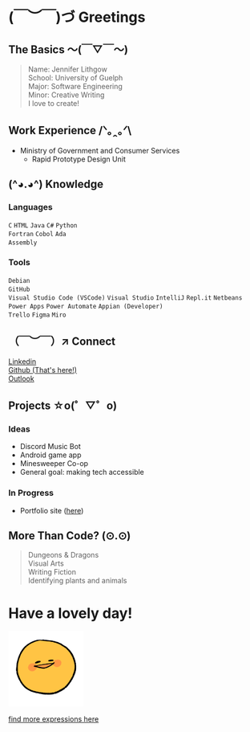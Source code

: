 # (￣︶￣)づ Greetings 
## The Basics ～(￣▽￣～)
> Name: Jennifer Lithgow  
> School: University of Guelph  
> Major: Software Engineering  
> Minor: Creative Writing  
> I love to create!

## Work Experience /ᐠ｡ꞈ｡ᐟ\
* Ministry of Government and Consumer Services  
  * Rapid Prototype Design Unit  

## (^◕.◕^) Knowledge
### Languages
`C` `HTML` `Java` `C#` `Python`   
`Fortran` `Cobol` `Ada`  
`Assembly`  
### Tools
`Debian`  
`GitHub`  
`Visual Studio Code (VSCode)` `Visual Studio` `IntelliJ` `Repl.it` `Netbeans`  
`Power Apps` `Power Automate` `Appian (Developer)`  
`Trello` `Figma` `Miro`  

## （￣︶￣）↗ Connect 
[Linkedin][1]  
[Github (That's here!)][2]  
[Outlook](mailto:jlithgow@uoguelph.ca)

## Projects ☆o(゜▽゜o)  
### Ideas
* Discord Music Bot  
* Android game app
* Minesweeper Co-op
* General goal: making tech accessible  
### In Progress
* Portfolio site ([here](https://jenlith.github.io/))  

## More Than Code? (⊙.⊙)
> Dungeons & Dragons  
> Visual Arts  
> Writing Fiction  
> Identifying plants and animals  

# Have a lovely day!
<img src="https://github.com/jenlith/jenlith/blob/main/sillemojis%20eeeh%20positive.png" width="150" height="150"/>  

[find more expressions here](https://sillemojis.tumblr.com)  


[1]:https://www.linkedin.com/in/j-lithgow/
[2]:https://github.com/jenlith
[3]:jlithgow@uoguelph.ca

<!--

<p align="center">
  <a href="https://badge.fury.io/js/electron-markdownify">
    <img src="https://badge.fury.io/js/electron-markdownify.svg"
         alt="Gitter">
  </a>
  <a href="https://gitter.im/amitmerchant1990/electron-markdownify"><img src="https://badges.gitter.im/amitmerchant1990/electron-markdownify.svg"></a>
  <a href="https://saythanks.io/to/bullredeyes@gmail.com">
      <img src="https://img.shields.io/badge/SayThanks.io-%E2%98%BC-1EAEDB.svg">
  </a>
  <a href="https://www.paypal.me/AmitMerchant">
    <img src="https://img.shields.io/badge/$-donate-ff69b4.svg?maxAge=2592000&amp;style=flat">
  </a>
</p>

[there's more of those emojis here](https://sillemojis.tumblr.com/)  
(￣_,￣ )（￣︶￣）↗　(～￣▽￣)～（*＾-＾*）(づ￣ 3￣)づ (^◕.◕^)
**jenlith/jenlith** is a ✨ _special_ ✨ repository because its `README.md` (this file) appears on your GitHub profile.
Here are some ideas to get you started:
- 🔭 I’m currently working on ...
- 🌱 I’m currently learning ...
- 👯 I’m looking to collaborate on ...
- 🤔 I’m looking for help with ...
- 💬 Ask me about ...
- 📫 How to reach me: ...
- 😄 Pronouns: ...
- ⚡ Fun fact: ...

###
    namespace AboutMe

    {   
        class Me

            string name = "Xiaoya Zou";
            string firstName = "My first name can be pronounced as 'Shiao-ya'🙂";
            string education = "Software Development & Network Engineering Student at Sheridan College";
            string coop = "Low-code Application Developer (Jan 2022 - Present)";
            string greetings = "✨ Thanks for dropping by ✨";

            static void Main(string[] args)
            {
                Me Xiaoya = new Me();
                Console.WriteLine(Xiaoya.greetings);
            }
        }
    }
    
### 
-->
